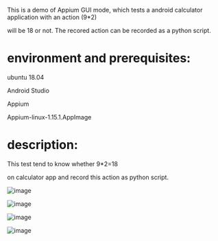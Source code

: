 This is a demo of Appium GUI mode,  which tests a android calculator application with an action (9*2)

 will be 18 or not. The recored action can be recorded as a python script.

# environment and prerequisites:

ubuntu 18.04

Android Studio

Appium

Appium-linux-1.15.1.AppImage


# description:

This test tend to know whether 9*2=18

on calculator app and record this action as python script.

![image](https://github.com/k-eeer/appiumtest/blob/master/appTest1.png?raw=true)


![image](https://github.com/k-eeer/appiumtest/blob/master/appTest2.png?raw=true)


![image](https://github.com/k-eeer/appiumtest/blob/master/appTest3.png?raw=true)


![image](https://github.com/k-eeer/appiumtest/blob/master/appTest4.png?raw=true)
